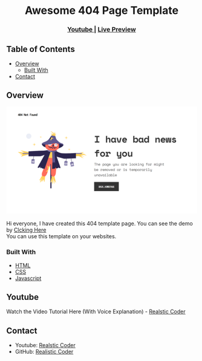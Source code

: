 
<h1 align="center">Awesome 404 Page Template</h1>



<div align="center">
  <h3>
    <a href="https://https://www.youtube.com/channel/UCK5YMqyy_fjAtwgu9hjxXJg">
      Youtube
    </a>
    <span> | </span>
    <a href="https://https://realisticcoder.github.io/404-Page/">
        Live Preview
    </a>
  </h3>
</div>

<!-- TABLE OF CONTENTS -->

## Table of Contents

- [Overview](#overview)
  - [Built With](#built-with)
- [Contact](#contact)

<!-- OVERVIEW -->

## Overview

![screenshot](https://raw.githubusercontent.com/RealisticCoder/404-Page/master/preview.png)

Hi everyone, I have created this 404 template page. You can see the demo by  <a href="https://{your-url-to-the-solution}">
        Clcking Here
    </a> <br>
You can use this template on your websites. 


### Built With

- [HTML](https://www.w3schools.com/html/)
- [CSS](https://www.w3schools.com/css/)
- [Javascript](https://www.w3schools.com/js/DEFAULT.asp)

## Youtube
Watch the Video Tutorial Here (With Voice Explanation) - [Realstic Coder](https://{https://www.youtube.com/channel/UCK5YMqyy_fjAtwgu9hjxXJg})

## Contact

- Youtube: [Realstic Coder](https://https://www.youtube.com/channel/UCK5YMqyy_fjAtwgu9hjxXJg)
- GitHub: [Realistic Coder](https://https://github.com/RealisticCoder/)

